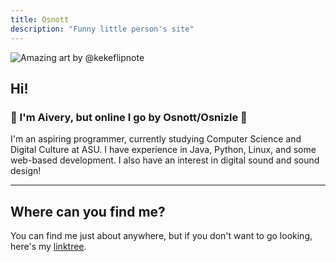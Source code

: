 ```yaml
---
title: Osnott
description: "Funny little person's site"
---
```

<img
  id="foxy"
  src="/images/ralsei.gif"
  alt="Amazing art by @kekeflipnote">

## Hi!

### 💛 I'm Aivery, but online I go by Osnott/Osnizle 💛

I'm an aspiring programmer, currently studying Computer Science and Digital Culture at ASU. I have experience in Java, Python, Linux, and some web-based development. I also have an interest in digital sound and sound design!

---

## Where can you find me?

You can find me just about anywhere, but if you don't want to go looking, here's my [linktree](https://linktr.ee/osnott).